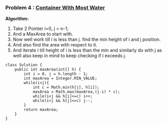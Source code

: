 ### **Problem 4 : [Container With Most Water](https://leetcode.com/problems/container-with-most-water/description/)**

**Algorithm:** 

1. Take 2 Pointer i=0, j = n-1;
2. And a MaxArea to start with.
3. Now well work till i is less than j. find the min height of i and j position.
4. And also find the area with respect to it.
5. And iterate i till height of i is less than the min and similarly do with j as well also keep in mind to keep checking if i exceeds j.

```
class Solution {
    public int maxArea(int[] h) {
        int i = 0, j = h.length - 1;
        int maxArea = Integer.MIN_VALUE;
        while(i<j){
            int c = Math.min(h[j], h[i]);
            maxArea = Math.max(maxArea,(j-i) * c);
            while(i<j && h[i]<=c) i++;
            while(i<j && h[j]<=c) j--;
        }
        return maxArea;
    }
}
```